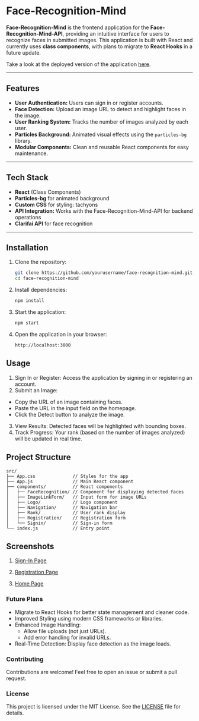 # Face-Recognition-Mind

**Face-Recognition-Mind** is the frontend application for the **Face-Recognition-Mind-API**, providing an intuitive interface for users to recognize faces in submitted images. This application is built with React and currently uses **class components**, with plans to migrate to **React Hooks** in a future update.

Take a look at the deployed version of the application [here](https://face-recognition-mind.vercel.app/).

---

## Features

- **User Authentication:** Users can sign in or register accounts.
- **Face Detection:** Upload an image URL to detect and highlight faces in the image.
- **User Ranking System:** Tracks the number of images analyzed by each user.
- **Particles Background:** Animated visual effects using the `particles-bg` library.
- **Modular Components:** Clean and reusable React components for easy maintenance.

---

## Tech Stack

- **React** (Class Components)
- **Particles-bg** for animated background
- **Custom CSS** for styling: tachyons
- **API Integration:** Works with the Face-Recognition-Mind-API for backend operations
- **Clarifai API** for face recognition

---

## Installation

1. Clone the repository:
   ```bash
   git clone https://github.com/yourusername/face-recognition-mind.git
   cd face-recognition-mind
   ```

2. Install dependencies:

   ```bash
   npm install
   ```

3. Start the application:

   ```bash
   npm start
   ```

4. Open the application in your browser:

   ```plaintext
   http://localhost:3000
   ```

## Usage

1. Sign In or Register: Access the application by signing in or registering an account.
2. Submit an Image:
  - Copy the URL of an image containing faces.
  - Paste the URL in the input field on the homepage.
  - Click the Detect button to analyze the image.
3. View Results: Detected faces will be highlighted with bounding boxes.
4. Track Progress: Your rank (based on the number of images analyzed) will be updated in real time.

## Project Structure
```plaintext
src/
├── App.css              // Styles for the app
├── App.js               // Main React component
├── components/          // React components
│   ├── FaceRecognition/ // Component for displaying detected faces
│   ├── ImageLinkForm/   // Input form for image URLs
│   ├── Logo/            // Logo component
│   ├── Navigation/      // Navigation bar
│   ├── Rank/            // User rank display
│   ├── Registration/    // Registration form
│   └── Signin/          // Sign-in form
└── index.js             // Entry point
```

## Screenshots
1. [Sign-In Page](src/static/signin.png)

2. [Registration Page](src/static/registration.png)

3. [Home Page](src/static/home-after.png)

### Future Plans
- Migrate to React Hooks for better state management and cleaner code.
- Improved Styling using modern CSS frameworks or libraries.
- Enhanced Image Handling:
  - Allow file uploads (not just URLs).
  - Add error handling for invalid URLs.
- Real-Time Detection: Display face detection as the image loads.

### Contributing
Contributions are welcome! Feel free to open an issue or submit a pull request.

### License
This project is licensed under the MIT License. See the [LICENSE](LICENSE) file for details.